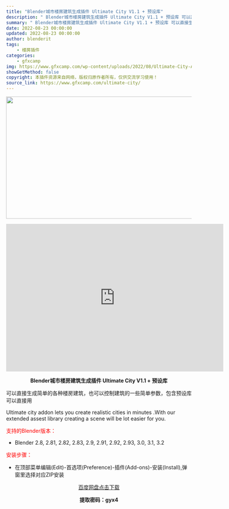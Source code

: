 ```yaml
---
title: "Blender城市楼房建筑生成插件 Ultimate City V1.1 + 预设库"
description: "﻿ Blender城市楼房建筑生成插件 Ultimate City V1.1 + 预设库 可以直接生成简单的各种楼房建筑，也可以控制建筑的一些简单参数，包含预设库可以直接用 Ultimate city..."
summary: "﻿ Blender城市楼房建筑生成插件 Ultimate City V1.1 + 预设库 可以直接生成简单的各种楼房建筑，也可以控制建筑的一些简单参数，包含预设库可以直接用 Ultimate city..."
date: 2022-08-23 00:00:00
updated: 2022-08-23 00:00:00
author: blenderit
tags: 
    - 楼房插件
categories:
    - gfxcamp
img: https://www.gfxcamp.com/wp-content/uploads/2022/08/Ultimate-City-Addon.jpg
showGetMethod: false
copyright: 本插件资源来自网络，版权归原作者所有，仅供交流学习使用！
source_link: https://www.gfxcamp.com/ultimate-city/
---
```

<div><p><img decoding="async" class="aligncenter size-full wp-image-106324" src="https://www.gfxcamp.com/wp-content/uploads/2022/08/Ultimate-City-Addon.jpg" data-src="https://www.gfxcamp.com/wp-content/uploads/2022/08/Ultimate-City-Addon.jpg" alt="" width="590" height="331" data-srcset="https://www.gfxcamp.com/wp-content/uploads/2022/08/Ultimate-City-Addon.jpg 590w, https://www.gfxcamp.com/wp-content/uploads/2022/08/Ultimate-City-Addon-150x84.jpg 150w" data-sizes="(max-width: 590px) 100vw, 590px"></p><p style="text-align: center;"><iframe loading="lazy" src="https://player.youku.com/embed/XNTg5NTYxMDAyMA==" width="590" height="400" frameborder="0" allowfullscreen="allowfullscreen" data-mce-fragment="1"><span data-mce-type="bookmark" style="display: inline-block; width: 0px; overflow: hidden; line-height: 0;" class="mce_SELRES_start">﻿</span></iframe></p><p style="text-align: center;"><strong>Blender城市楼房建筑生成插件 Ultimate City V1.1 + 预设库</strong></p><p>可以直接生成简单的各种楼房建筑，也可以控制建筑的一些简单参数，包含预设库可以直接用</p><p>Ultimate city addon lets you create realistic cities in minutes .With our extended assest library creating a scene will be lot easier for you.</p><p style="text-align: left;"><span style="color: #ff0000;">支持的Blender版本：</span></p><ul>
<li style="text-align: left;">Blender 2.8, 2.81, 2.82, 2.83, 2.9, 2.91, 2.92, 2.93, 3.0, 3.1, 3.2</li>
</ul><p style="text-align: left;"><span style="color: #ff0000;">安装步骤：</span></p><ul>
<li>在顶部菜单编辑(Edit)-首选项(Preference)-插件(Add-ons)-安装(Install),弹窗里选择对应ZIP安装</li>
</ul><p style="text-align: center;"><a class="maxbutton-3 maxbutton maxbutton-baidu" target="_blank" rel="noopener" href="https://pan.baidu.com/s/1puZ5_jeII-QwQjHds54gaA?pwd=gyx4"><span class="mb-text">百度网盘点击下载</span></a></p><p style="text-align: center;"><strong>提取密码：gyx4</strong></p></div>